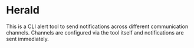 # Herald
This is a CLI alert tool to send notifications across different communication channels. Channels are configured via the tool itself and notifications are sent immediately.
